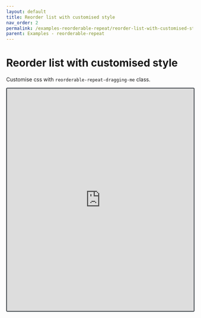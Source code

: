 ```yaml
---
layout: default
title: Reorder list with customised style
nav_order: 2
permalink: /examples-reorderable-repeat/reorder-list-with-customised-style
parent: Examples - reorderable-repeat
---
```


# Reorder list with customised style

Customise css with `reorderable-repeat-dragging-me` class.

<iframe style="width: 100%; height: 600px; border: 2px solid #343a40; border-radius: 3px;" loading="lazy" src="https://gist.dumber.app/?gist=dda294d3671666259ac4022697adc412&open=src%2Flist-container.css"></iframe>
